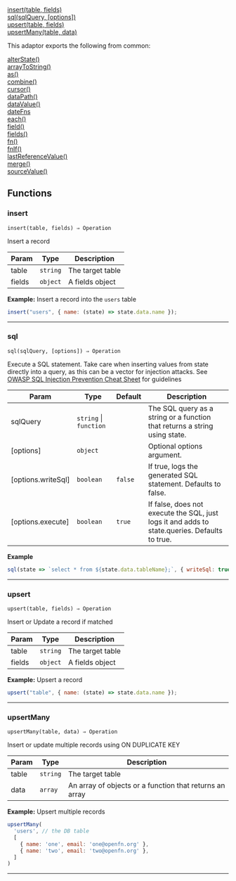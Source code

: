 <dl>
<dt>
    <a href="#insert">insert(table, fields)</a></dt>
<dt>
    <a href="#sql">sql(sqlQuery, [options])</a></dt>
<dt>
    <a href="#upsert">upsert(table, fields)</a></dt>
<dt>
    <a href="#upsertmany">upsertMany(table, data)</a></dt>
</dl>


This adaptor exports the following from common:
<dl>
<dt>
    <a href="/adaptors/packages/common-docs#alterstate">alterState()</a>
</dt>
<dt>
    <a href="/adaptors/packages/common-docs#arraytostring">arrayToString()</a>
</dt>
<dt>
    <a href="/adaptors/packages/common-docs#as">as()</a>
</dt>
<dt>
    <a href="/adaptors/packages/common-docs#combine">combine()</a>
</dt>
<dt>
    <a href="/adaptors/packages/common-docs#cursor">cursor()</a>
</dt>
<dt>
    <a href="/adaptors/packages/common-docs#datapath">dataPath()</a>
</dt>
<dt>
    <a href="/adaptors/packages/common-docs#datavalue">dataValue()</a>
</dt>
<dt>
    <a href="/adaptors/packages/common-docs#datefns">dateFns</a>
</dt>
<dt>
    <a href="/adaptors/packages/common-docs#each">each()</a>
</dt>
<dt>
    <a href="/adaptors/packages/common-docs#field">field()</a>
</dt>
<dt>
    <a href="/adaptors/packages/common-docs#fields">fields()</a>
</dt>
<dt>
    <a href="/adaptors/packages/common-docs#fn">fn()</a>
</dt>
<dt>
    <a href="/adaptors/packages/common-docs#fnif">fnIf()</a>
</dt>
<dt>
    <a href="/adaptors/packages/common-docs#lastreferencevalue">lastReferenceValue()</a>
</dt>
<dt>
    <a href="/adaptors/packages/common-docs#merge">merge()</a>
</dt>
<dt>
    <a href="/adaptors/packages/common-docs#sourcevalue">sourceValue()</a>
</dt></dl>

## Functions
### insert

<p><code>insert(table, fields) ⇒ Operation</code></p>

Insert a record


| Param | Type | Description |
| --- | --- | --- |
| table | <code>string</code> | The target table |
| fields | <code>object</code> | A fields object |


**Example:** Insert a record into the `users` table
```js
insert("users", { name: (state) => state.data.name });
```

* * *

### sql

<p><code>sql(sqlQuery, [options]) ⇒ Operation</code></p>

Execute a SQL statement. Take care when inserting values from state directly into a query,
as this can be a vector for injection attacks. See [OWASP SQL Injection Prevention Cheat Sheet](https://cheatsheetseries.owasp.org/cheatsheets/SQL_Injection_Prevention_Cheat_Sheet.html)
for guidelines


| Param | Type | Default | Description |
| --- | --- | --- | --- |
| sqlQuery | <code>string</code> \| <code>function</code> |  | The SQL query as a string or a function that returns a string using state. |
| [options] | <code>object</code> |  | Optional options argument. |
| [options.writeSql] | <code>boolean</code> | <code>false</code> | If true, logs the generated SQL statement. Defaults to false. |
| [options.execute] | <code>boolean</code> | <code>true</code> | If false, does not execute the SQL, just logs it and adds to state.queries. Defaults to true. |


**Example**
```js
sql(state => `select * from ${state.data.tableName};`, { writeSql: true })
```

* * *

### upsert

<p><code>upsert(table, fields) ⇒ Operation</code></p>

Insert or Update a record if matched


| Param | Type | Description |
| --- | --- | --- |
| table | <code>string</code> | The target table |
| fields | <code>object</code> | A fields object |


**Example:** Upsert a record
```js
upsert("table", { name: (state) => state.data.name });
```

* * *

### upsertMany

<p><code>upsertMany(table, data) ⇒ Operation</code></p>

Insert or update multiple records using ON DUPLICATE KEY


| Param | Type | Description |
| --- | --- | --- |
| table | <code>string</code> | The target table |
| data | <code>array</code> | An array of objects or a function that returns an array |


**Example:** Upsert multiple records
```js
upsertMany(
  'users', // the DB table
  [
    { name: 'one', email: 'one@openfn.org' },
    { name: 'two', email: 'two@openfn.org' },
  ]
)
```

* * *


